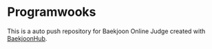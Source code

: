# Programwooks
This is a auto push repository for Baekjoon Online Judge created with [BaekjoonHub](https://github.com/BaekjoonHub/BaekjoonHub).
